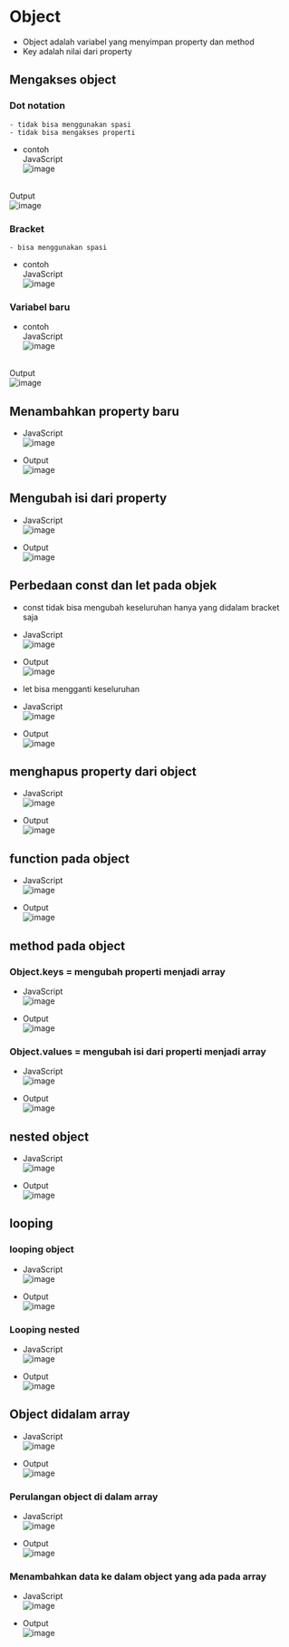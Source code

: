 # Object
- Object adalah variabel yang menyimpan property dan method
- Key adalah nilai dari property
## Mengakses object
### Dot notation
	- tidak bisa menggunakan spasi
	- tidak bisa mengakses properti
  - contoh 
  <br>JavaScript
  <br>![image](https://user-images.githubusercontent.com/85721388/193762865-f84c912a-214f-4ffa-87ea-3e779be30cea.png)

  <br> Output
  <br> ![image](https://user-images.githubusercontent.com/85721388/193762885-6d800349-e344-4abb-b24d-9185c5106ac1.png)

  
### Bracket
	- bisa menggunakan spasi 
  - contoh 
  <br>JavaScript
  <br>![image](https://user-images.githubusercontent.com/85721388/193762906-754fcf16-c92b-4d7b-8dc2-88de419bb349.png)

  
### Variabel baru
  - contoh 
  <br>JavaScript
  <br>![image](https://user-images.githubusercontent.com/85721388/193762985-99815099-0442-4343-9e18-d07ce5763583.png)

  <br> Output
  <br>![image](https://user-images.githubusercontent.com/85721388/193763003-4fe99cbc-f100-47e3-841c-9c29327686a8.png)

 
 
## Menambahkan property baru
- JavaScript
  <br>![image](https://user-images.githubusercontent.com/85721388/193763065-2ef3eb2e-17cd-4c26-9d05-590a6883e077.png)

- Output
  <br>![image](https://user-images.githubusercontent.com/85721388/193763084-27f9dd81-0e5f-4a2d-b5d4-89b8f912934f.png)

 
## Mengubah isi dari property
- JavaScript
  <br>![image](https://user-images.githubusercontent.com/85721388/193763103-8ed6c70b-0a84-414b-8478-7bb31d112c78.png)

- Output
  <br>![image](https://user-images.githubusercontent.com/85721388/193763115-c431273c-adef-48ce-b213-1a0cfc7facfc.png)

 
## Perbedaan const dan let pada objek
- const tidak bisa mengubah keseluruhan hanya yang didalam bracket saja
- JavaScript
  <br>![image](https://user-images.githubusercontent.com/85721388/193763145-953d3090-4831-4728-8d8c-c8579abfb7d5.png)

- Output
  <br> ![image](https://user-images.githubusercontent.com/85721388/193763165-311b3b6b-9966-4d48-b3a4-d9083c3e278d.png)

 
- let bisa mengganti keseluruhan
- JavaScript
  <br>![image](https://user-images.githubusercontent.com/85721388/193763196-99ef862b-b462-4c5c-bf0c-0da8bc2340b2.png)

- Output
  <br> ![image](https://user-images.githubusercontent.com/85721388/193763216-98443bcd-02c3-4bae-b09c-0369715842be.png)

 
## menghapus property dari object
- JavaScript
  <br>![image](https://user-images.githubusercontent.com/85721388/193763253-a11899cb-b9c7-466b-9fa6-443f7224af70.png)

- Output
  <br>![image](https://user-images.githubusercontent.com/85721388/193763265-9e721834-d5a6-43e1-8efe-66e4acd515f6.png)

 
## function pada object
- JavaScript
  <br>![image](https://user-images.githubusercontent.com/85721388/193763303-28e471a5-ecc1-40e5-a377-867fb69e59a8.png)

- Output
  <br>![image](https://user-images.githubusercontent.com/85721388/193763316-a719a3ed-8c0f-41f9-b7f1-b201c2d607ec.png)

 
## method pada object
### Object.keys = mengubah properti menjadi array
  - JavaScript
  <br>![image](https://user-images.githubusercontent.com/85721388/193763342-818f65f1-d251-4b29-a2a3-5d7a50832cb0.png)

  - Output
  <br>![image](https://user-images.githubusercontent.com/85721388/193763363-9ea87f9e-3064-4820-a8c6-315c80c6a44a.png)

  
### Object.values = mengubah isi dari properti menjadi array 
  - JavaScript
  <br>![image](https://user-images.githubusercontent.com/85721388/193763410-146ac836-6231-4a67-ad39-152835ec390c.png)

  - Output
  <br>![image](https://user-images.githubusercontent.com/85721388/193763427-86ad1d62-c14b-4017-9c69-ce779a662a3e.png)
## nested object
- JavaScript
  <br>![image](https://user-images.githubusercontent.com/85721388/193763453-0e978e08-635f-4cb2-83ad-9f9963f657af.png)

- Output
  <br> ![image](https://user-images.githubusercontent.com/85721388/193763467-7487ed99-0744-4067-8b31-c8bcf4cce23f.png)


## looping 
### looping object
- JavaScript
  <br>![image](https://user-images.githubusercontent.com/85721388/193763515-08becbbe-3785-4c79-95d9-51601375e5c0.png)

- Output
  <br> ![image](https://user-images.githubusercontent.com/85721388/193763523-6a22d914-6c99-4b6f-8665-e6a33a5f0eb8.png)

 

### Looping nested
- JavaScript
  <br>![image](https://user-images.githubusercontent.com/85721388/193763542-d080e04c-f66a-4897-80ad-e2bb9d628ea0.png)

- Output
  <br> ![image](https://user-images.githubusercontent.com/85721388/193763560-98149951-64db-476a-950e-41662c345ca9.png)

 

## Object didalam array
- JavaScript
  <br>![image](https://user-images.githubusercontent.com/85721388/193763584-429a9273-4f87-4377-b307-b04283c2609c.png)

- Output
  <br> ![image](https://user-images.githubusercontent.com/85721388/193763606-36003000-71d9-4dca-a936-21c15088cbab.png)

 

### Perulangan object di dalam array
- JavaScript
  <br>![image](https://user-images.githubusercontent.com/85721388/193763633-905e5615-e960-45d0-bc05-a4353fece96d.png)

- Output
  <br> ![image](https://user-images.githubusercontent.com/85721388/193763649-bfcddf08-37b9-4928-9607-a7b1d5b652eb.png)

 
### Menambahkan data ke dalam object yang ada pada array
- JavaScript
  <br>![image](https://user-images.githubusercontent.com/85721388/193763669-63296326-e655-4498-993d-759a59fcf04e.png)

- Output
  <br>![image](https://user-images.githubusercontent.com/85721388/193763688-7a809a5c-6649-48a0-b5e1-b8d5eff6a362.png)

 


